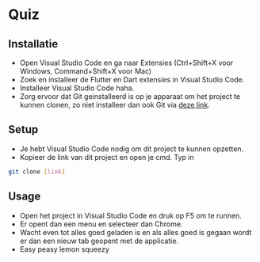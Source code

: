 # Quiz

## Installatie

- Open Visual Studio Code en ga naar Extensies (Ctrl+Shift+X voor Windows, Command+Shift+X voor Mac)
- Zoek en installeer de Flutter en Dart extensies in Visual Studio Code.
- Installeer Visual Studio Code haha.
- Zorg ervoor dat Git geinstalleerd is op je apparaat om het project te kunnen clonen, zo niet installeer dan ook Git via [deze link](https://git-scm.com/downloads).

## Setup

- Je hebt Visual Studio Code nodig om dit project te kunnen opzetten.
- Kopieer de link van dit project en open je cmd. Typ in
```bash
git clone [link]
```

## Usage

- Open het project in Visual Studio Code en druk op F5 om te runnen.
- Er opent dan een menu en selecteer dan Chrome.
- Wacht even tot alles goed geladen is en als alles goed is gegaan wordt er dan een nieuw tab geopent met de applicatie.
- Easy peasy lemon squeezy
